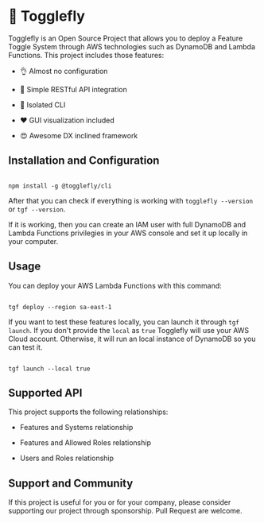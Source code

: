 # 🚀 Togglefly

Togglefly is an Open Source Project that allows you to deploy a Feature Toggle System through AWS technologies such as DynamoDB and Lambda Functions. This project includes those features:


- 👌 Almost no configuration

- 🤖 Simple RESTful API integration

- 🚚 Isolated CLI

- ❤️ GUI visualization included

- 😍 Awesome DX inclined framework


## Installation and Configuration


```shell

npm install -g @togglefly/cli

```


After that you can check if everything is working with `togglefly --version` or `tgf --version`.


If it is working, then you can create an IAM user with full DynamoDB and Lambda Functions privilegies in your AWS console and set it up locally in your computer.


## Usage


You can deploy your AWS Lambda Functions with this command:


```shell

tgf deploy --region sa-east-1

```


If you want to test these features locally, you can launch it through `tgf launch`. If you don't provide the `local` as `true` Togglefly will use your AWS Cloud account. Otherwise, it will run an local instance of DynamoDB so you can test it. 


```shell

tgf launch --local true

```


## Supported API


This project supports the following relationships:


- Features and Systems relationship 

- Features and Allowed Roles relationship 

- Users and Roles relationship


## Support and Community


If this project is useful for you or for your company, please consider supporting our project through sponsorship. Pull Request are welcome. 
